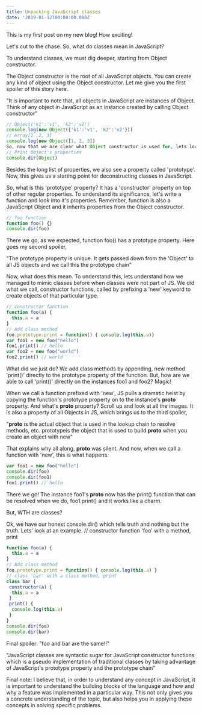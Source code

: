 ```yaml
---
title: Unpacking JavaScript classes
date: '2019-01-12T00:00:00.000Z'
---
```


This is my first post on my new blog! How exciting!

Let's cut to the chase. So, what do classes mean in JavaScript?

To understand classes, we must dig deeper, starting from Object constructor.

The Object constructor is the root of all JavaScript objects. You can create any kind of object using the Object constructor. Let me give you the first spoiler of this story here.

"It is important to note that, all objects in JavaScript are instances of Object. Think of any object in JavaScript as an instance created by calling Object constructor"

```jsx
// Object('k1':'v1', 'k2':'v2')
console.log(new Object({'k1':'v1', 'k2':'v2'}))
// Array[1 ,2, 3]
console.log(new Object([1, 2, 3])
So, now that we are clear what Object constructor is used for, lets look at the properties of Object constructor.
// Print Object's properties
console.dir(Object)
```

Besides the long list of properties, we also see a property called 'prototype'. Now, this gives us a starting point for deconstructing classes in JavaScript.

So, what is this 'prototype' property?
It has a 'constructor' property on top of other regular properties. To understand its significance, let's write a function and look into it's properties. Remember, function is also a JavaScript Object and it inherits properties from the Object constructor.

```jsx
// foo function
function foo() {}
console.dir(foo)
```

There we go, as we expected, function foo() has a prototype property. Here goes my second spoiler,

"The prototype property is unique. It gets passed down from the 'Object' to all JS objects and we call this the prototype chain"

Now, what does this mean. To understand this, lets understand how we managed to mimic classes before when classes were not part of JS. We did what we call, constructor functions, called by prefixing a 'new' keyword to create objects of that particular type.

```jsx
// constructor function
function foo(a) {
  this.a = a
}
// Add class method
foo.prototype.print = function() { console.log(this.a)}
var foo1 = new foo("hello")
foo1.print() // hello
var foo2 = new foo("world")
foo2.print() // world
```

What did we just do? We add class methods by appending, new method 'print()' directly to the prototype property of the function. But, how are we able to call 'print()' directly on the instances foo1 and foo2? Magic!

When we call a function prefixed with 'new', JS pulls a dramatic heist by copying the function's prototype property on to the instance's __proto__ property. And what's __proto__ property? Scroll up and look at all the images. It is also a property of all Objects in JS, which brings us to the third spoiler,

"__proto__ is the actual object that is used in the lookup chain to resolve methods, etc. prototypeis the object that is used to build __proto__ when you create an object with new"

That explains why all along, __proto__ was silent. And now, when we call a function with 'new', this is what happens.

```jsx
var foo1 = new foo("hello")
console.dir(foo)
console.dir(foo1)
foo1.print() // hello
```

There we go! The instance foo1's __proto__ now has the print() function that can be resolved when we do, foo1.print() and it works like a charm.

But, WTH are classes?

Ok, we have our honest console.dir() which tells truth and nothing but the truth. Lets' look at an example.
// constructor function 'foo' with a method, print

```jsx
function foo(a) {
  this.a = a
}
// Add class method
foo.prototype.print = function() { console.log(this.a) }
// class 'bar' with a class method, print
class bar {
 constructor(a) {
  this.a = a
 }
 print() {
  console.log(this.a)
 }
}
console.dir(foo)
console.dir(bar)
```

Final spoiler:
"foo and bar are the same!!"

"JavaScript classes are syntactic sugar for JavaScript constructor functions which is a pseudo implementation of traditional classes by taking advantage of JavaScript's prototype property and the prototype chain"

Final note: I believe that, in order to understand any concept in JavaScript, it is important to understand the building blocks of the language and how and why a feature was implemented in a particular way. This not only gives you a concrete understanding of the topic, but also helps you in applying these concepts in solving specific problems.
